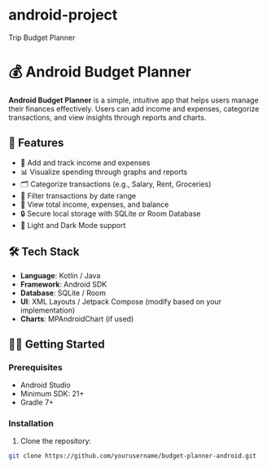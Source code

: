 # android-project
Trip Budget Planner
# 💰 Android Budget Planner

**Android Budget Planner** is a simple, intuitive app that helps users manage their finances effectively. Users can add income and expenses, categorize transactions, and view insights through reports and charts.

## 📱 Features

- 🚀 Add and track income and expenses
- 📊 Visualize spending through graphs and reports
- 🗂️ Categorize transactions (e.g., Salary, Rent, Groceries)
- 📆 Filter transactions by date range
- 🧮 View total income, expenses, and balance
- 🔒 Secure local storage with SQLite or Room Database
- 🌙 Light and Dark Mode support

## 🛠️ Tech Stack

- **Language**: Kotlin / Java
- **Framework**: Android SDK
- **Database**: SQLite / Room
- **UI**: XML Layouts / Jetpack Compose (modify based on your implementation)
- **Charts**: MPAndroidChart (if used)

## 🧑‍💻 Getting Started

### Prerequisites

- Android Studio
- Minimum SDK: 21+
- Gradle 7+

### Installation

1. Clone the repository:

```bash
git clone https://github.com/yourusername/budget-planner-android.git
